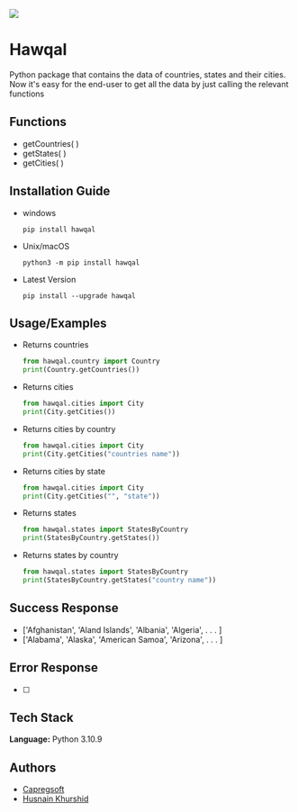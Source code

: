 ![](http://ForTheBadge.com/images/badges/made-with-python.svg)

# Hawqal

Python package that contains the data of countries, states
and their cities. Now it's easy for the end-user to get all
the data by just calling the relevant functions

## Functions

- getCountries( )
- getStates( )
- getCities( )

## Installation Guide

- windows

  ```
  pip install hawqal

  ```

- Unix/macOS

  ```
  python3 -m pip install hawqal
  ```

- Latest Version

  ```
  pip install --upgrade hawqal

  ```

## Usage/Examples

- Returns countries
  ```python
  from hawqal.country import Country
  print(Country.getCountries())
  ```
- Returns cities
  ```python
  from hawqal.cities import City
  print(City.getCities())
  ```
- Returns cities by country
  ```python
  from hawqal.cities import City
  print(City.getCities("countries name"))
  ```
- Returns cities by state
  ```python
  from hawqal.cities import City
  print(City.getCities("", "state"))
  ```
- Returns states
  ```python
  from hawqal.states import StatesByCountry
  print(StatesByCountry.getStates())
  ```
- Returns states by country
  ```python
  from hawqal.states import StatesByCountry
  print(StatesByCountry.getStates("country name"))
  ```

## Success Response

- ['Afghanistan', 'Aland Islands', 'Albania', 'Algeria', . . . ]
- ['Alabama', 'Alaska', 'American Samoa', 'Arizona', . . . ]

## Error Response

- [ ]

## Tech Stack

**Language:** Python 3.10.9

## Authors

- [Capregsoft](https://www.github.com/capregsoft)
- [Husnain Khurshid](https://www.github.com/husnain9)
